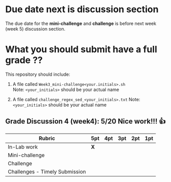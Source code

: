 # Due date next is discussion section

The due date for the **mini-challenge** and **challenge** is before 
next week (week 5) discussion section. 

# What you should submit have a full grade ??
This repository should include:
1. A file called `Week3_mini-challenge<your.initials>.sh`  
Note: `<your_initials>` should be your actual name
 
2. A file called `challenge_regex_sed_<your_initials>.txt`
Note: `<your_initials>` should be your actual name

## Grade Discussion 4 (week4): 5/20 Nice work!!! :thumbsup:

| **Rubric** | **5pt** | **4pt** | **3pt** | **2pt** | **1pt** |
| --- | ---| --- | --- | --- | --- |
| In-Lab work | **X** | | | |
| Mini-challenge | | | | |
| Challenge | | | | |
| Challenges - Timely Submission | | | | |
